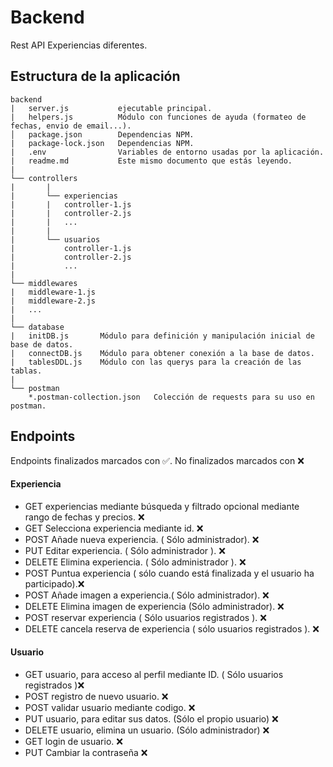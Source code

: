 # Backend
Rest API Experiencias diferentes.

## Estructura de la aplicación

```
backend
|   server.js           ejecutable principal.
|   helpers.js          Módulo con funciones de ayuda (formateo de fechas, envio de email...).
│   package.json        Dependencias NPM.
|   package-lock.json   Dependencias NPM. 
|   .env                Variables de entorno usadas por la aplicación.
|   readme.md           Este mismo documento que estás leyendo.
|
└── controllers     
|       |
|       └── experiencias
|       |   controller-1.js
|       |   controller-2.js
|       |   ...
|       |
|       └── usuarios
|           controller-1.js
|           controller-2.js
|           ...
|
└── middlewares
|   middleware-1.js
|   middleware-2.js
|   ...
|
└── database
|   initDB.js       Módulo para definición y manipulación inicial de base de datos.
|   connectDB.js    Módulo para obtener conexión a la base de datos.
|   tablesDDL.js    Módulo con las querys para la creación de las tablas.
|
└── postman
    *.postman-collection.json   Colección de requests para su uso en postman.
```

## Endpoints

Endpoints finalizados marcados con ✅. No finalizados marcados con ❌

#### Experiencia

- GET experiencias mediante búsqueda y filtrado opcional mediante rango de fechas y precios. ❌
- GET Selecciona experiencia mediante id. ❌
- POST Añade nueva experiencia. ( Sólo administrador). ❌
- PUT Editar experiencia. ( Sólo administrador ). ❌
- DELETE Elimina experiencia. ( Sólo administrador ). ❌
- POST Puntua experiencia ( sólo cuando está finalizada y el usuario ha participado).❌
- POST Añade imagen a experiencia.( Sólo administrador). ❌
- DELETE Elimina imagen de experiencia (Sólo administrador). ❌
- POST reservar experiencia ( Sólo usuarios registrados ). ❌
- DELETE cancela reserva de experiencia ( sólo usuarios registrados ). ❌

#### Usuario

- GET usuario, para acceso al perfil mediante ID. ( Sólo usuarios registrados )❌  
- POST registro de nuevo usuario. ❌
- POST validar usuario mediante codigo. ❌
- PUT usuario, para editar sus datos. (Sólo el propio usuario) ❌
- DELETE usuario, elimina un usuario. (Sólo administrador) ❌
- GET login de usuario. ❌
- PUT Cambiar la contraseña ❌
